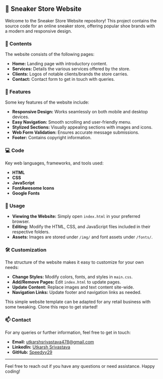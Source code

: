 ## 👟 Sneaker Store Website

Welcome to the Sneaker Store Website repository! This project contains the source code for an online sneaker store, offering popular shoe brands with a modern and responsive design.

### 📄 Contents
The website consists of the following pages:
- **Home:** Landing page with introductory content.
- **Services:** Details the various services offered by the store.
- **Clients:** Logos of notable clients/brands the store carries.
- **Contact:** Contact form to get in touch with queries.

### 🌟 Features
Some key features of the website include:
- **Responsive Design:** Works seamlessly on both mobile and desktop devices.
- **Easy Navigation:** Smooth scrolling and user-friendly menu.
- **Stylized Sections:** Visually appealing sections with images and icons.
- **Web Form Validation:** Ensures accurate message submissions.
- **Footer:** Contains copyright information.

### 💻 Code
Key web languages, frameworks, and tools used:
- **HTML**
- **CSS**
- **JavaScript**
- **FontAwesome Icons**
- **Google Fonts**

### 🚀 Usage
- **Viewing the Website:** Simply open `index.html` in your preferred browser.
- **Editing:** Modify the HTML, CSS, and JavaScript files included in their respective folders.
- **Assets:** Images are stored under `/img/` and font assets under `/fonts/`.

### 🛠️ Customization
The structure of the website makes it easy to customize for your own needs:
- **Change Styles:** Modify colors, fonts, and styles in `main.css`.
- **Add/Remove Pages:** Edit `index.html` to update pages.
- **Update Content:** Replace images and text content site-wide.
- **Navigation Links:** Update footer and navigation links as needed.

This simple website template can be adapted for any retail business with some tweaking. Clone this repo to get started!

### 📫 Contact
For any queries or further information, feel free to get in touch:
- **Email:** [utkarshsrivastava478@gmail.com](mailto:utkarshsrivastava478@gmail.com)
- **LinkedIn:** [Utkarsh Srivastava](https://www.linkedin.com/in/utkarshh29/)
- **GitHub:** [Speedyy29](https://github.com/Speedyy29)

---

Feel free to reach out if you have any questions or need assistance. Happy coding!
